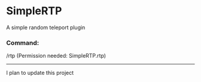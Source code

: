 # SimpleRTP
A simple random teleport plugin
<h3>Command:</h3>
/rtp (Permission needed: SimpleRTP.rtp)
<hr>
I plan to update this project
